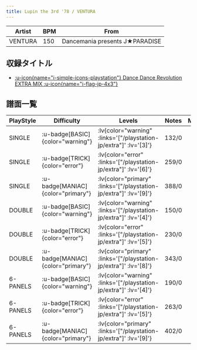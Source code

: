 ```yaml
---
title: Lupin the 3rd '78 / VENTURA
---
```


|Artist|BPM|From|
|------|---|----|
|VENTURA|150|Dancemania presents J★PARADISE|

## 収録タイトル

- [ :u-icon{name="i-simple-icons-playstation"} Dance Dance Revolution EXTRA MIX :u-icon{name="i-flag-jp-4x3"} ](/playstation-jp/extra)

## 譜面一覧

|PlayStyle|Difficulty|Levels|Notes|Movie|
|---------|----------|------|-----|-----|
|SINGLE| :u-badge[BASIC]{color="warning"} | :lv{color="warning" :links='["/playstation-jp/extra"]' :lv='[3]'} |132/0||
|SINGLE| :u-badge[TRICK]{color="error"} | :lv{color="error" :links='["/playstation-jp/extra"]' :lv='[6]'} |259/0||
|SINGLE| :u-badge[MANIAC]{color="primary"} | :lv{color="primary" :links='["/playstation-jp/extra"]' :lv='[9]'} |388/0||
|DOUBLE| :u-badge[BASIC]{color="warning"} | :lv{color="warning" :links='["/playstation-jp/extra"]' :lv='[4]'} |150/0||
|DOUBLE| :u-badge[TRICK]{color="error"} | :lv{color="error" :links='["/playstation-jp/extra"]' :lv='[5]'} |230/0||
|DOUBLE| :u-badge[MANIAC]{color="primary"} | :lv{color="primary" :links='["/playstation-jp/extra"]' :lv='[8]'} |343/0||
|6-PANELS| :u-badge[BASIC]{color="warning"} | :lv{color="warning" :links='["/playstation-jp/extra"]' :lv='[4]'} |190/0||
|6-PANELS| :u-badge[TRICK]{color="error"} | :lv{color="error" :links='["/playstation-jp/extra"]' :lv='[5]'} |263/0||
|6-PANELS| :u-badge[MANIAC]{color="primary"} | :lv{color="primary" :links='["/playstation-jp/extra"]' :lv='[9]'} |402/0||
